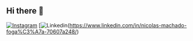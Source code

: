 ## Hi there 👋

[![Instagram](https://img.shields.io/badge/Instagram-E4405F?style=for-the-badge&logo=instagram&logoColor=white)](https://www.instagram.com/n.machad0/)
[![Linkedin](https://img.shields.io/badge/LinkedIn-0077B5?style=for-the-badge&logo=linkedin&logoColor=white)(https://www.linkedin.com/in/nicolas-machado-foga%C3%A7a-70607a248/)
